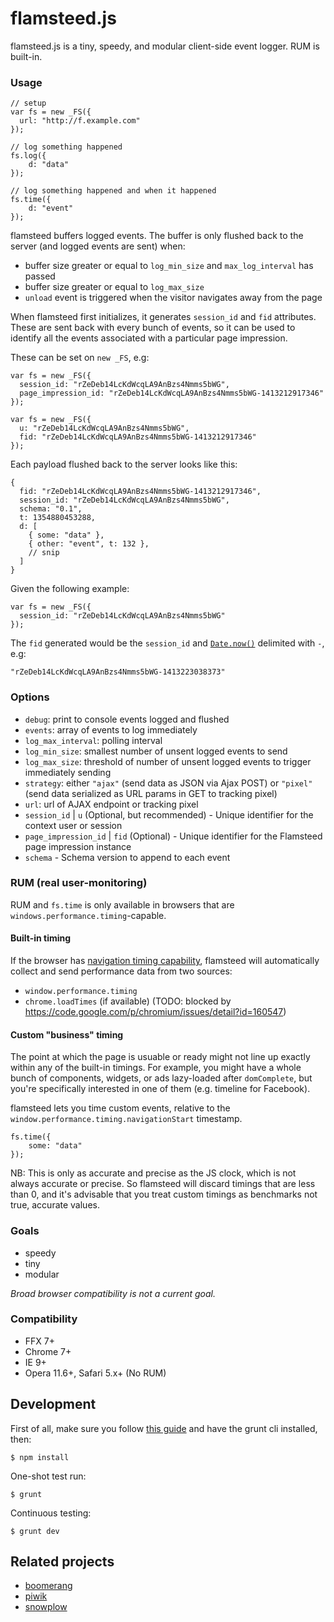 # flamsteed.js

flamsteed.js is a tiny, speedy, and modular client-side event logger.
RUM is built-in.

### Usage

    // setup
    var fs = new _FS({
      url: "http://f.example.com"
    });

    // log something happened
    fs.log({
        d: "data"
    });

    // log something happened and when it happened
    fs.time({
        d: "event"
    });

flamsteed buffers logged events. The buffer is only flushed back to the
server (and logged events are sent) when:

* buffer size greater or equal to `log_min_size` and `max_log_interval` has passed
* buffer size greater or equal to `log_max_size`
* `unload` event is triggered when the visitor navigates away from
  the page

When flamsteed first initializes, it generates `session_id` and `fid` attributes.
These are sent back with every bunch of events, so it can be used to identify
all the events associated with a particular page impression.

These can be set on `new _FS`, e.g:

    var fs = new _FS({
      session_id: "rZeDeb14LcKdWcqLA9AnBzs4Nmms5bWG",
      page_impression_id: "rZeDeb14LcKdWcqLA9AnBzs4Nmms5bWG-1413212917346"
    });

    var fs = new _FS({
      u: "rZeDeb14LcKdWcqLA9AnBzs4Nmms5bWG",
      fid: "rZeDeb14LcKdWcqLA9AnBzs4Nmms5bWG-1413212917346"
    });

Each payload flushed back to the server looks like this:

    {
      fid: "rZeDeb14LcKdWcqLA9AnBzs4Nmms5bWG-1413212917346",
      session_id: "rZeDeb14LcKdWcqLA9AnBzs4Nmms5bWG",
      schema: "0.1",
      t: 1354880453288,
      d: [
        { some: "data" },
        { other: "event", t: 132 },
        // snip
      ]
    }

Given the following example:

    var fs = new _FS({
      session_id: "rZeDeb14LcKdWcqLA9AnBzs4Nmms5bWG"
    });

The `fid` generated would be the `session_id` and [`Date.now()`](https://developer.mozilla.org/en-US/docs/Web/JavaScript/Reference/Global_Objects/Date/now) delimited with `-`, e.g:

    "rZeDeb14LcKdWcqLA9AnBzs4Nmms5bWG-1413223038373"

### Options

* `debug`: print to console events logged and flushed
* `events`: array of events to log immediately
* `log_max_interval`: polling interval
* `log_min_size`: smallest number of unsent logged events to send
* `log_max_size`: threshold of number of unsent logged events to trigger immediately sending
* `strategy`: either `"ajax"` (send data as JSON via Ajax POST) or
  `"pixel"` (send data serialized as URL params in GET to tracking pixel)
* `url`: url of AJAX endpoint or tracking pixel
* `session_id` | `u` (Optional, but recommended) - Unique identifier for the context user or session
* `page_impression_id` | `fid` (Optional) - Unique identifier for the Flamsteed page impression instance
* `schema` - Schema version to append to each event

### RUM (real user-monitoring)

RUM and `fs.time` is only available in browsers that are `windows.performance.timing`-capable.

#### Built-in timing

If the browser has
[navigation timing capability](https://developer.mozilla.org/en-US/docs/Navigation_timing),
flamsteed will automatically collect and send performance data from
two sources:

* `window.performance.timing`
* `chrome.loadTimes` (if available) (TODO: blocked by https://code.google.com/p/chromium/issues/detail?id=160547)

#### Custom "business" timing

The point at which the page is usuable or ready might not line up exactly within any of the
built-in timings. For example, you might have a whole bunch of
components, widgets, or ads lazy-loaded after `domComplete`, but
you're specifically interested in one of them (e.g. timeline for
Facebook).

flamsteed lets you time custom events, relative to the
`window.performance.timing.navigationStart` timestamp.

    fs.time({
        some: "data"
    });

NB: This is only as
accurate and precise as the JS clock, which is not always accurate or
precise. So flamsteed will discard timings that are less than 0, and
it's advisable that you treat custom timings as benchmarks not true,
accurate values.

### Goals

* speedy
* tiny
* modular

*Broad browser compatibility is not a current goal.*

### Compatibility

* FFX 7+
* Chrome 7+
* IE 9+
* Opera 11.6+, Safari 5.x+ (No RUM)

## Development

First of all, make sure you follow [this guide](http://gruntjs.com/getting-started) and have the grunt cli installed, then:

    $ npm install

One-shot test run:

    $ grunt

Continuous testing:

    $ grunt dev

## Related projects

* [boomerang](http://lognormal.github.com/boomerang/doc/)
* [piwik](http://piwik.org/)
* [snowplow](snowplowanalytics.com)
